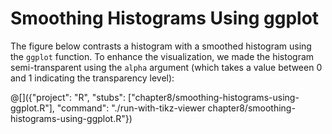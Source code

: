 # Smoothing Histograms Using ggplot

The figure below contrasts a histogram with a smoothed histogram using
the `ggplot` function. To enhance the visualization, we made the histogram
semi-transparent using the `alpha` argument (which takes a value between 0 and 1
indicating the transparency level):

@[]({"project": "R", "stubs": ["chapter8/smoothing-histograms-using-ggplot.R"], "command": "./run-with-tikz-viewer chapter8/smoothing-histograms-using-ggplot.R"})
